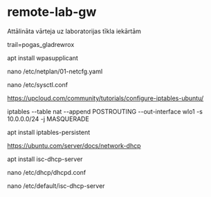 # remote-lab-gw
Attālināta vārteja uz laboratorijas tīkla iekārtām

trail=pogas_gladrewrox

apt install wpasupplicant

nano /etc/netplan/01-netcfg.yaml

nano /etc/sysctl.conf

https://upcloud.com/community/tutorials/configure-iptables-ubuntu/

iptables --table nat --append POSTROUTING --out-interface wlo1 -s 10.0.0.0/24 -j MASQUERADE

apt install iptables-persistent

https://ubuntu.com/server/docs/network-dhcp

apt install isc-dhcp-server

nano /etc/dhcp/dhcpd.conf

nano /etc/default/isc-dhcp-server
